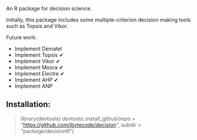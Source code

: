 An R package for decision science.

Initially, this package includes some multiple-criterion decision making tools such as Topsis and Vikor.

Future work:
* Implement Dematel 
* Implement Topsis &#10004;
* Implement Vikor &#10004;
* Implement Moora &#10004;
* Implement Electre &#10004;
* Implement AHP &#10004;
* Implement ANP

Installation:
-------------
> library(devtools)
> devtools::install_github(repo = "https://github.com/jbytecode/decision", subdir = "package/decisionR")

